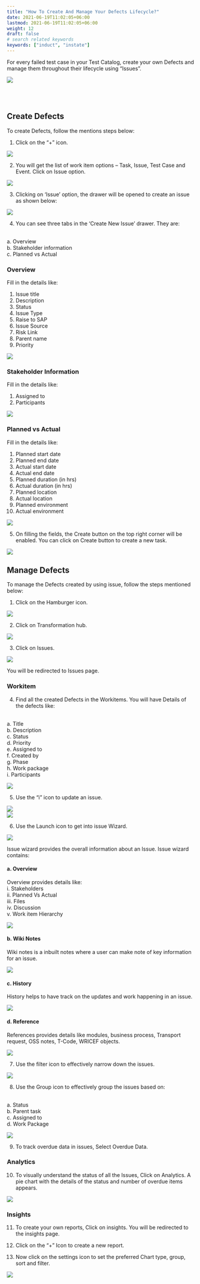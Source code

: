 ```yaml
---
title: "How To Create And Manage Your Defects Lifecycle?"
date: 2021-06-19T11:02:05+06:00
lastmod: 2021-06-19T11:02:05+06:00
weight: 12
draft: false
# search related keywords
keywords: ["induct", "instate"]
---
```



For every failed test case in your Test Catalog, create your own Defects and manage them throughout their lifecycle using “Issues”.

![](https://storage.googleapis.com/ktern-public-files/product-documentation/Digital%20Labs/1_Test_cockpit.png)

<br>
<br>

## Create Defects

To create Defects, follow the mentions steps below:

1.	Click on the “+” icon.

![](https://storage.googleapis.com/ktern-public-files/product-documentation/Digital%20Labs/2_Click_on_Plus_icon.png)

2.	You will get the list of work item options – Task, Issue, Test Case and Event. Click on Issue option. 

![](https://storage.googleapis.com/ktern-public-files/product-documentation/Digital%20Labs/3_click_on_issue.png)

3.	Clicking on ‘Issue’ option, the drawer will be opened to create an issue as shown below:

![](https://storage.googleapis.com/ktern-public-files/product-documentation/Digital%20Labs/4_Create_new_issue.png)

4.	You can see three tabs in the ‘Create New Issue’ drawer. They are:
<br>
a.	Overview<br>
b.	Stakeholder information<br>
c.	Planned vs Actual<br>

### Overview

Fill in the details like:

1.	Issue title
2.	Description
3.	Status
4.	Issue Type
5.	Raise to SAP
6.	Issue Source
7.	Risk Link
8.	Parent name
9.	Priority


![](https://storage.googleapis.com/ktern-public-files/product-documentation/Digital%20Labs/5_overview.png)


### Stakeholder Information

Fill in the details like:

1.	Assigned to
2.	Participants

![](https://storage.googleapis.com/ktern-public-files/product-documentation/Digital%20Labs/6_stakeholder_info.png)

### Planned vs Actual

Fill in the details like:

1.	Planned start date
2.	Planned end date
3.	Actual start date
4.	Actual end date
5.	Planned duration (in hrs)
6.	Actual duration (in hrs)
7.	Planned location
8.	Actual location
9.	Planned environment
10.	Actual environment

![](https://storage.googleapis.com/ktern-public-files/product-documentation/Digital%20Labs/7_PlannedVsActual.png)

5.  On filling the fields, the Create button on the top right corner will be enabled. You can click on Create button to create a new task.

![](https://storage.googleapis.com/ktern-public-files/product-documentation/Digital%20Labs/8_create_issue.png)



## Manage Defects

To manage the Defects created by using issue, follow the steps mentioned below:

1.	Click on the Hamburger icon.

![](https://storage.googleapis.com/ktern-public-files/product-documentation/Digital%20Labs/9_click_on_hamburger_icon.png)

2.	Click on Transformation hub.

![](https://storage.googleapis.com/ktern-public-files/product-documentation/Digital%20Labs/10_click_on_transformationHub.png)

3.	Click on Issues.

![](https://storage.googleapis.com/ktern-public-files/product-documentation/Digital%20Labs/11_click_on_issues.png)

You will be redirected to Issues page.



### Workitem 

4.	Find all the created Defects in the Workitems. You will have Details of the defects like:
<br>
a.	Title <br>
b.	Description<br>
c.	Status <br>
d.	Priority<br>
e.	Assigned to<br>
f.	Created by<br>
g.	Phase<br>
h.	Work package<br>
i.	Participants<br>

![](https://storage.googleapis.com/ktern-public-files/product-documentation/Digital%20Labs/12_work_items.png)

5.	Use the “i” icon to update an issue.

![](https://storage.googleapis.com/ktern-public-files/product-documentation/Digital%20Labs/13_i_icon.png)
<br>
![](https://storage.googleapis.com/ktern-public-files/product-documentation/Digital%20Labs/14_Update.png)

6.	Use the Launch icon to get into issue Wizard.

![](https://storage.googleapis.com/ktern-public-files/product-documentation/Digital%20Labs/15_Launch_Icon.png)

Issue wizard provides the overall information about an Issue. Issue wizard contains: 


#### a.	Overview

Overview provides details like:
<br>
i.	Stakeholders<br>
ii.	Planned Vs Actual <br>
iii. Files<br>
iv.	Discussion<br>
v.	Work item Hierarchy<br>

![](https://storage.googleapis.com/ktern-public-files/product-documentation/Digital%20Labs/16_overView.png)

#### b.	Wiki Notes

Wiki notes is a inbuilt notes where a user can make note of key information for an issue.

![](https://storage.googleapis.com/ktern-public-files/product-documentation/Digital%20Labs/17_wikinotes.png)


#### c.	History

History helps to have track on the updates and work happening in an issue.

![](https://storage.googleapis.com/ktern-public-files/product-documentation/Digital%20Labs/18_History.png)

#### d.	Reference

References provides details like modules, business process, Transport request, OSS notes, T-Code, WRICEF objects.

![](https://storage.googleapis.com/ktern-public-files/product-documentation/Digital%20Labs/19_references.png)

7.	Use the filter icon to effectively narrow down the issues.

![](https://storage.googleapis.com/ktern-public-files/product-documentation/Digital%20Labs/20_filter.png)

8.	Use the Group icon to effectively group the issues based on:
<br>
a.	Status <br>
b.	Parent task<br>
c.	Assigned to <br>
d.	Work Package<br>

![](https://storage.googleapis.com/ktern-public-files/product-documentation/Digital%20Labs/21_groupby.png)

9.	To track overdue data in issues, Select Overdue Data.



### Analytics

10.	To visually understand the status of all the Issues, Click on Analytics. A pie chart with the details of the status and number of overdue items appears.

![](https://storage.googleapis.com/ktern-public-files/product-documentation/Digital%20Labs/22_Analytics.png)


### Insights

11.	To create your own reports, Click on insights. You will be redirected to the insights page.

12.	Click on the “+” Icon to create a new report.

13.	Now click on the settings icon to set the preferred Chart type, group, sort and filter.

![](https://storage.googleapis.com/ktern-public-files/product-documentation/Digital%20Labs/23_Insights.png)